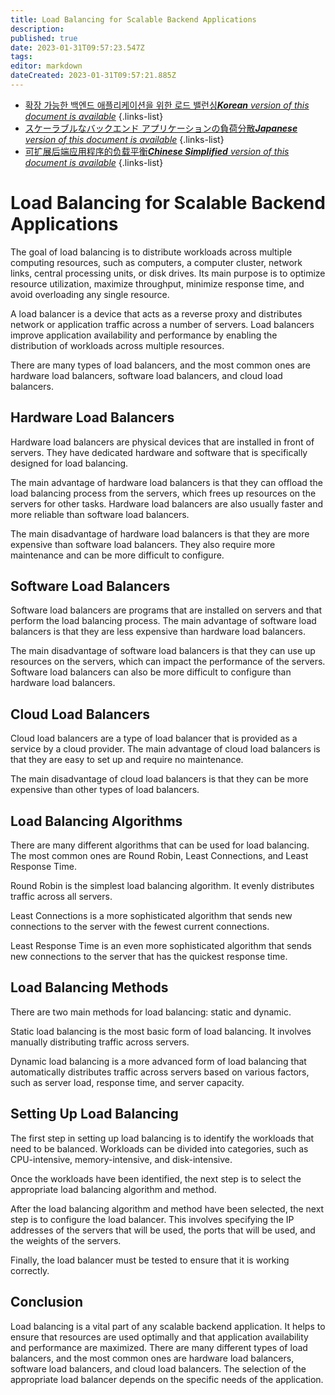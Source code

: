 ```yaml
---
title: Load Balancing for Scalable Backend Applications
description: 
published: true
date: 2023-01-31T09:57:23.547Z
tags: 
editor: markdown
dateCreated: 2023-01-31T09:57:21.885Z
---
```


- [확장 가능한 백엔드 애플리케이션을 위한 로드 밸런싱***Korean** version of this document is available*](/ko/Knowledge-base/Backend/load-balancing-for-scalable-backend-applications)
{.links-list}
- [スケーラブルなバックエンド アプリケーションの負荷分散***Japanese** version of this document is available*](/ja/Knowledge-base/Backend/load-balancing-for-scalable-backend-applications)
{.links-list}
- [可扩展后端应用程序的负载平衡***Chinese Simplified** version of this document is available*](/zh/Knowledge-base/Backend/load-balancing-for-scalable-backend-applications)
{.links-list}



# Load Balancing for Scalable Backend Applications

The goal of load balancing is to distribute workloads across multiple computing resources, such as computers, a computer cluster, network links, central processing units, or disk drives. Its main purpose is to optimize resource utilization, maximize throughput, minimize response time, and avoid overloading any single resource.

A load balancer is a device that acts as a reverse proxy and distributes network or application traffic across a number of servers. Load balancers improve application availability and performance by enabling the distribution of workloads across multiple resources.

There are many types of load balancers, and the most common ones are hardware load balancers, software load balancers, and cloud load balancers.

## Hardware Load Balancers

Hardware load balancers are physical devices that are installed in front of servers. They have dedicated hardware and software that is specifically designed for load balancing.

The main advantage of hardware load balancers is that they can offload the load balancing process from the servers, which frees up resources on the servers for other tasks. Hardware load balancers are also usually faster and more reliable than software load balancers.

The main disadvantage of hardware load balancers is that they are more expensive than software load balancers. They also require more maintenance and can be more difficult to configure.

## Software Load Balancers

Software load balancers are programs that are installed on servers and that perform the load balancing process. The main advantage of software load balancers is that they are less expensive than hardware load balancers.

The main disadvantage of software load balancers is that they can use up resources on the servers, which can impact the performance of the servers. Software load balancers can also be more difficult to configure than hardware load balancers.

## Cloud Load Balancers

Cloud load balancers are a type of load balancer that is provided as a service by a cloud provider. The main advantage of cloud load balancers is that they are easy to set up and require no maintenance.

The main disadvantage of cloud load balancers is that they can be more expensive than other types of load balancers.

## Load Balancing Algorithms

There are many different algorithms that can be used for load balancing. The most common ones are Round Robin, Least Connections, and Least Response Time.

Round Robin is the simplest load balancing algorithm. It evenly distributes traffic across all servers.

Least Connections is a more sophisticated algorithm that sends new connections to the server with the fewest current connections.

Least Response Time is an even more sophisticated algorithm that sends new connections to the server that has the quickest response time.

## Load Balancing Methods

There are two main methods for load balancing: static and dynamic.

Static load balancing is the most basic form of load balancing. It involves manually distributing traffic across servers.

Dynamic load balancing is a more advanced form of load balancing that automatically distributes traffic across servers based on various factors, such as server load, response time, and server capacity.

## Setting Up Load Balancing

The first step in setting up load balancing is to identify the workloads that need to be balanced. Workloads can be divided into categories, such as CPU-intensive, memory-intensive, and disk-intensive.

Once the workloads have been identified, the next step is to select the appropriate load balancing algorithm and method.

After the load balancing algorithm and method have been selected, the next step is to configure the load balancer. This involves specifying the IP addresses of the servers that will be used, the ports that will be used, and the weights of the servers.

Finally, the load balancer must be tested to ensure that it is working correctly.

## Conclusion

Load balancing is a vital part of any scalable backend application. It helps to ensure that resources are used optimally and that application availability and performance are maximized. There are many different types of load balancers, and the most common ones are hardware load balancers, software load balancers, and cloud load balancers. The selection of the appropriate load balancer depends on the specific needs of the application.